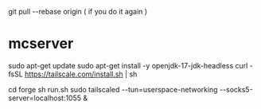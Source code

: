 git pull --rebase origin <branch-name> ( if you do it again )
# mcserver

sudo apt-get update
sudo apt-get install -y openjdk-17-jdk-headless
curl -fsSL https://tailscale.com/install.sh | sh

cd forge
sh run.sh
sudo tailscaled --tun=userspace-networking --socks5-server=localhost:1055 &
